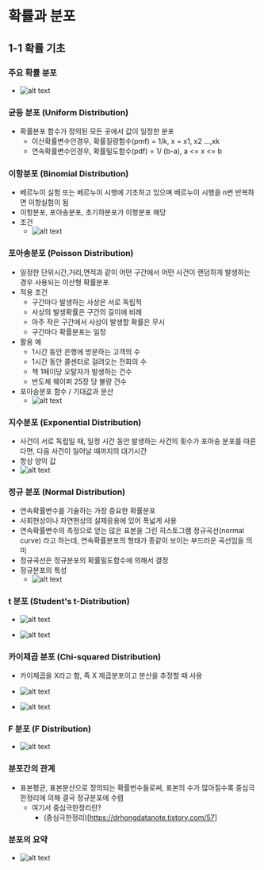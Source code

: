 # 확률과 분포

## 1-1 확률 기초

### 주요 확률 분포
- ![alt text](교재파일이미지/주요확률분포.PNG)

### 균등 분포 (Uniform Distribution)
- 확률분포 함수가 정의된 모든 곳에서 값이 일정한 분포
    - 이산확률변수인경우, 확률질량함수(pmf) = 1/k,  x = x1, x2 ...,xk
    - 연속확률변수인경우, 확률밀도함수(pdf) = 1/ (b-a),  a <= x <= b

### 이항분포 (Binomial Distribution)
- 베르누이 실험 또는 베르누이 시행에 기초하고 있으며 베르누이 시행을 n번 반복하면 이항실험이 됨
- 이항분포, 포아송분포, 초기하분포가 이항분포 해당
- 조건
    - ![alt text](교재파일이미지/이항분포조건.PNG)

### 포아송분포 (Poisson Distribution)
- 일정한 단위시간,거리,면적과 같이 어떤 구간에서 어떤 사건이 랜덤하게 발생하는 경우 사용되는 이산형 확률분포
- 적용 조건
    - 구간마다 발생하는 사상은 서로 독립적
    - 사상의 발생확률은 구간의 길이에 비례
    - 아주 작은 구간에서 사상이 발생할 확률은 무시
    - 구간마다 확률분포는 일정
- 활용 예
    - 1시간 동안 은행에 방문하는 고객의 수
    - 1시간 동안 콜센터로 걸려오는 전화의 수
    - 책 1페이당 오탈자가 발생하는 건수
    - 반도체 웨이퍼 25장 당 불량 건수
- 포아송분포 함수 / 기대값과 분산
    - ![alt text](교재파일이미지/포아송분포.PNG)

### 지수분포 (Exponential Distribution)
- 사건이 서로 독립일 때, 일정 시간 동안 발생하는 사건의 횟수가 포아송 분포를 따른다면, 다음 사건이 일어날 때까지의 대기시간
- 항상 양의 값
- ![alt text](교재파일이미지/지수분포.PNG)

### 정규 분포 (Normal Distribution)
- 연속확률변수를 기술하는 가장 중요한 확률분포
- 사회현상이나 자연현상의 실제응용에 있어 폭넓게 사용
- 연속확률변수의 측정으로 얻는 많은 표본을 그린 히스토그램 정규곡선(normal curve) 라고 하는데, 연속확률분포의 형태가 종같이 보이는 부드러운 곡선임을 의미
- 정규곡선은 정규분포의 확률밀도함수에 의해서 결정
- 정규분포의 특성
    - ![alt text](교재파일이미지/정규분포의특성.PNG)

### t 분포 (Student's t-Distribution)
- ![alt text](교재파일이미지/t분포.PNG)

- ![alt text](교재파일이미지/t분포함수.PNG)

### 카이제곱 분포 (Chi-squared Distribution)
- 카이제곱을 X라고 함, 즉 X 제곱분포이고 분산을 추정할 때 사용
- ![alt text](교재파일이미지/카이제곱함수.PNG)

- ![alt text](교재파일이미지/카이제곱분포함수.PNG)

### F 분포 (F Distribution)
- ![alt text](교재파일이미지/F분포.PNG)

### 분포간의 관계
- 표본평균, 표본분산으로 정의되는 확률번수들로써, 표본의 수가 많아질수록 중심극한정리에 의해 결국 정규분포에 수렴
    - 여기서 중심극한정리란?
        - (중심극한정리)[https://drhongdatanote.tistory.com/57]

### 분포의 요약
- ![alt text](교재파일이미지/분포의요약.PNG)